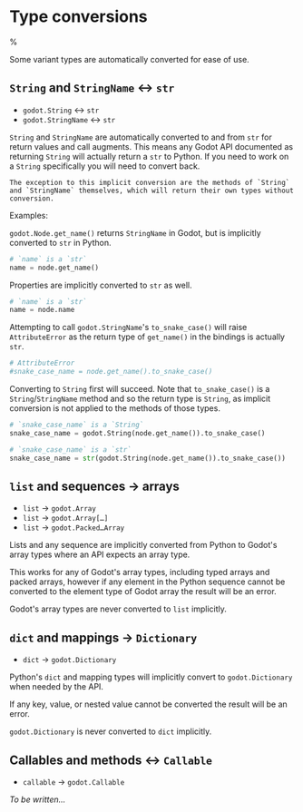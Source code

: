 # Type conversions

% <!-- → ← ↔ ⇄ -->

Some variant types are automatically converted for ease of use.


## `String` and `StringName` ↔ `str`

- `godot.String` ↔ `str`
- `godot.StringName` ↔ `str`

`String` and `StringName` are automatically converted to and from `str` for return values and call augments. This means any Godot API documented as returning `String` will actually return a `str` to Python. If you need to work on a `String` specifically you will need to convert back.

```{important}
The exception to this implicit conversion are the methods of `String` and `StringName` themselves, which will return their own types without conversion.
```

Examples:

`godot.Node.get_name()` returns `StringName` in Godot, but is implicitly converted to `str` in Python.

```python
# `name` is a `str`
name = node.get_name()
```

Properties are implicitly converted to `str` as well.

```python
# `name` is a `str`
name = node.name
```

Attempting to call `godot.StringName`'s `to_snake_case()` will raise `AttributeError` as the return type of `get_name()` in the bindings is actually `str`.

```python
# AttributeError
#snake_case_name = node.get_name().to_snake_case()
```

Converting to `String` first will succeed. Note that `to_snake_case()` is a `String`/`StringName` method and so the return type is `String`, as implicit conversion is not applied to the methods of those types.

```python
# `snake_case_name` is a `String`
snake_case_name = godot.String(node.get_name()).to_snake_case()

# `snake_case_name` is a `str`
snake_case_name = str(godot.String(node.get_name()).to_snake_case())
```


## `list` and sequences → arrays

- `list` → `godot.Array`
- `list` → `godot.Array[…]`
- `list` → `godot.Packed…Array`

Lists and any sequence are implicitly converted from Python to Godot's array types where an API expects an array type.

This works for any of Godot's array types, including typed arrays and packed arrays, however if any element in the Python sequence cannot be converted to the element type of Godot array the result will be an error.

Godot's array types are never converted to `list` implicitly.


## `dict` and mappings → `Dictionary`

- `dict` → `godot.Dictionary`

Python's `dict` and mapping types will implicitly convert to `godot.Dictionary` when needed by the API.

If any key, value, or nested value cannot be converted the result will be an error.

`godot.Dictionary` is never converted to `dict` implicitly.



## Callables and methods ↔ `Callable`

- `callable` → `godot.Callable`

_To be written..._


